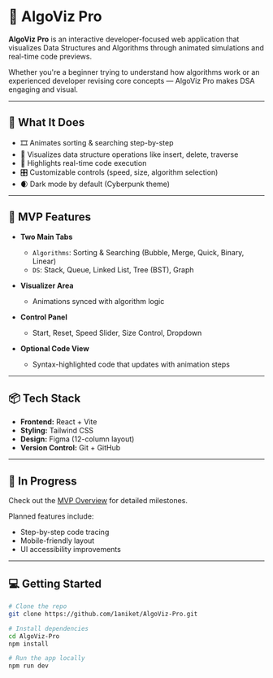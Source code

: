 # 🚀 AlgoViz Pro

**AlgoViz Pro** is an interactive developer-focused web application that visualizes Data Structures and Algorithms through animated simulations and real-time code previews.

Whether you're a beginner trying to understand how algorithms work or an experienced developer revising core concepts — AlgoViz Pro makes DSA engaging and visual.

---

## 🧠 What It Does

- 🎞️ Animates sorting & searching step-by-step
- 🧱 Visualizes data structure operations like insert, delete, traverse
- 🧩 Highlights real-time code execution
- 🎛️ Customizable controls (speed, size, algorithm selection)
- 🌒 Dark mode by default (Cyberpunk theme)

---

## 📁 MVP Features

- **Two Main Tabs**  
  - `Algorithms`: Sorting & Searching (Bubble, Merge, Quick, Binary, Linear)  
  - `DS`: Stack, Queue, Linked List, Tree (BST), Graph

- **Visualizer Area**  
  - Animations synced with algorithm logic

- **Control Panel**  
  - Start, Reset, Speed Slider, Size Control, Dropdown

- **Optional Code View**  
  - Syntax-highlighted code that updates with animation steps

---

## 📦 Tech Stack

- **Frontend:** React + Vite  
- **Styling:** Tailwind CSS  
- **Design:** Figma (12-column layout)  
- **Version Control:** Git + GitHub  

---

## 🧪 In Progress

Check out the [MVP Overview](./src/Docs/mvp-overview.md) for detailed milestones.

Planned features include:
- Step-by-step code tracing
- Mobile-friendly layout
- UI accessibility improvements

---

## 💻 Getting Started

```bash
# Clone the repo
git clone https://github.com/1aniket/AlgoViz-Pro.git

# Install dependencies
cd AlgoViz-Pro
npm install

# Run the app locally
npm run dev

